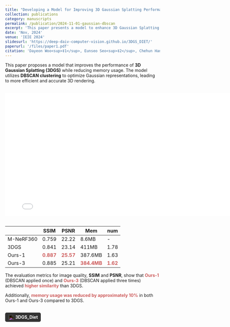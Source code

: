 ```yaml
---
title: "Developing a Model for Improving 3D Gaussian Splatting Performance Based on DBSCAN"
collection: publications
category: manuscripts
permalink: /publication/2024-11-01-gaussian-dbscan
excerpt: 'This paper presents a model to enhance 3D Gaussian Splatting performance using DBSCAN clustering.'
date: 'Nov, 2024'
venue: 'IEIE 2024'
slidesurl: 'https://deep-daiv-computer-vision.github.io/3DGS_DIET/'
paperurl: '/files/paper1.pdf'
citation: 'Dayeon Woo<sup>‡1</sup>, Eunseo Seo<sup>‡2</sup>, Chehun Han<sup>‡3</sup>, Yeonkyung Lee<sup>‡4</sup>, *Changgyun Jin<sup>5</sup> (‡: Equally Contributed)'
---
```


This paper proposes a model that improves the performance of **3D Gaussian Splatting (3DGS)** while reducing memory usage. The model utilizes **DBSCAN clustering** to optimize Gaussian representations, leading to more efficient and accurate 3D rendering.

<br>

<iframe src="/files/paper1.pdf#toolbar=0&navpanes=0&scrollbar=0" width="800" height="400" style="display: block; margin: auto; border: none;"></iframe>

<br>

|  | SSIM | PSNR | Mem | num |
| --- | --- | --- | --- | --- |
| M-NeRF360 | 0.759 | 22.22 | 8.6MB | - |
| 3DGS | 0.841 | 23.14 | 411MB | 1.78 |
| Ours-1 | **<span style="color: IndianRed;">0.887</span>** | **<span style="color: IndianRed;">25.57</span>** | 387.6MB | 1.63 |
| Ours-3 | 0.885 | 25.21 | **<span style="color: IndianRed;">384.4MB</span>** | **<span style="color: IndianRed;">1.62</span>** |

The evaluation metrics for image quality, **SSIM** and **PSNR**, show that **<span style="color: IndianRed;">Ours-1</span>** (DBSCAN applied once) and **<span style="color: IndianRed;">Ours-3</span>** (DBSCAN applied three times) achieved **<span style="color: IndianRed;">higher similarity</span>** than 3DGS.

Additionally, **<span style="color: IndianRed;">memory usage was reduced by approximately 10%</span>** in both Ours-1 and Ours-3 compared to 3DGS.

<br>

<a href="https://github.com/chehun16/autonomous-engine" style="text-decoration: none; display: inline-flex; align-items: center; padding: 6px 10px; background-color: #333; color: white; border-radius: 5px; font-size: 14px; font-weight: bold;">
    <img src="https://github.com/fluidicon.png" alt="GitHub" style="width: 18px; height: 18px; margin-right: 5px; filter: invert(1);">
    3DGS_Diet
</a>
